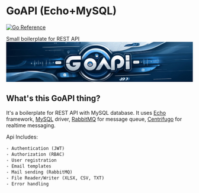 # GoAPI (Echo+MySQL)

[![Go Reference](https://pkg.go.dev/badge/golang.org/x/example.svg)](https://github.com/dbunt1tled/go-api)

Small boilerplate for REST API
![GoAPI](assets/images/goapi.jpeg)
## What's this GoAPI thing?

It's a boilerplate for REST API with MySQL database. It uses [Echo](https://echo.labstack.com/) framework, [MySQL](https://github.com/go-sql-driver/mysql) driver, [RabbitMQ](https://www.rabbitmq.com/) for message queue, [Centrifugo](https://centrifugal.dev/) for realtime messaging.

Api Includes:
```
- Authentication (JWT)
- Authorization (RBAC)
- User registration
- Email templates
- Mail sending (RabbitMQ)
- File Reader/Writer (XLSX, CSV, TXT)
- Error handling
```
